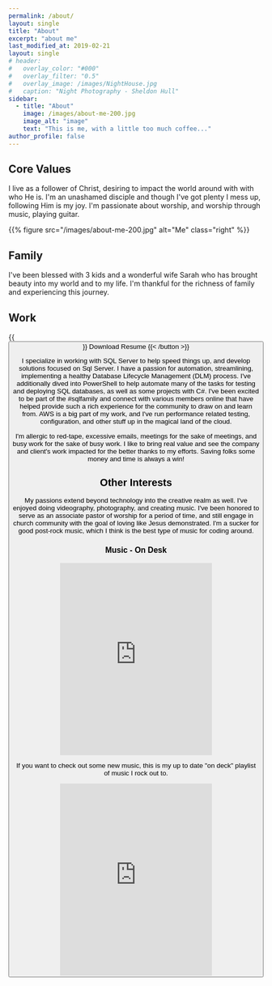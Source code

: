 ```yaml
---
permalink: /about/
layout: single
title: "About"
excerpt: "about me"
last_modified_at: 2019-02-21
layout: single
# header:
#   overlay_color: "#000"
#   overlay_filter: "0.5"
#   overlay_image: /images/NightHouse.jpg
#   caption: "Night Photography - Sheldon Hull"
sidebar:
  - title: "About"
    image: /images/about-me-200.jpg
    image_alt: "image"
    text: "This is me, with a little too much coffee..."
author_profile: false
---
```



## Core Values

I live as a follower of Christ, desiring to impact the world around with with who He is. I'm an unashamed disciple and though I've got plenty I mess up, following Him is my joy. I'm passionate about worship, and worship through music, playing guitar.

{{% figure src="/images/about-me-200.jpg" alt="Me" class="right" %}}
## Family
I've been blessed with 3 kids and a wonderful wife Sarah who has brought beauty into my world and to my life. I'm thankful for the richness of family and experiencing this journey.

## Work
{{<button href="/files/material-dark.pdf" theme="success">}} Download Resume {{< /button >}}

I specialize in working with SQL Server to help speed things up, and develop solutions focused on Sql Server. I have a passion for automation, streamlining, implementing a healthy Database Lifecycle Management (DLM) process. I've additionally dived into PowerShell to help automate many of the tasks for testing and deploying SQL databases, as well as some projects with C#. I've been excited to be part of the #sqlfamily and connect with various members online that have helped provide such a rich experience for the community to draw on and learn from. AWS is a big part of my work, and I've run performance related testing, configuration, and other stuff up in the magical land of the cloud.

I'm allergic to red-tape, excessive emails, meetings for the sake of meetings, and busy work for the sake of busy work. I like to bring real value and see the company and client's work impacted for the better thanks to my efforts. Saving folks some money and time is always a win!

## Other Interests

My passions extend beyond technology into the creative realm as well. I've enjoyed doing videography, photography, and creating music. I've been honored to serve as an associate pastor of worship for a period of time, and still engage in church community with the goal of loving like Jesus demonstrated. I'm a sucker for good post-rock music, which I think is the best type of music for coding around.


### Music - On Desk
<iframe src="https://open.spotify.com/embed/user/g00p3k/playlist/4wrFiI6chFbzEx4fAb9ztX" width="300" height="380" frameborder="0" allowtransparency="true"></iframe>

If you want to check out some new music, this is my up to date "on deck" playlist of music I rock out to.
<iframe src="https://open.spotify.com/embed/user/g00p3k/playlist/6iTEfldMfbgbuUwzSdib4X" width="300" height="380" frameborder="0" allowtransparency="true"></iframe>